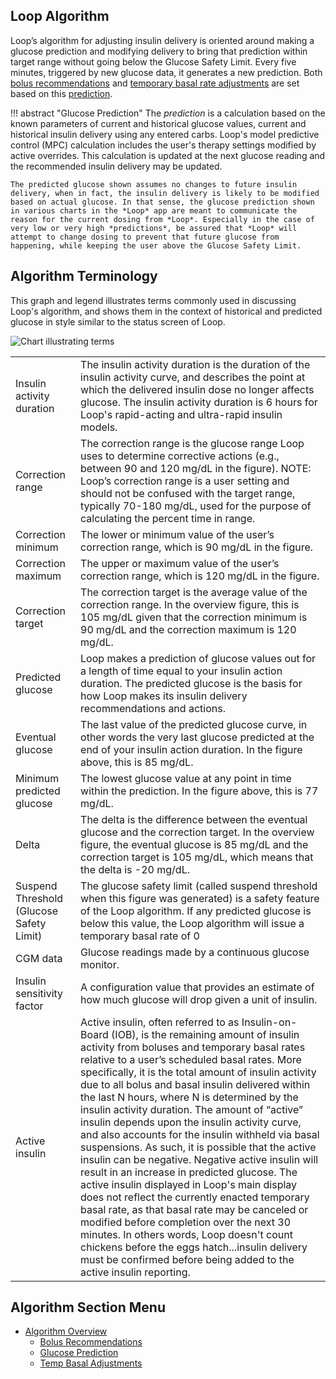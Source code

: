 ## Loop Algorithm

Loop’s algorithm for adjusting insulin delivery is oriented around making a glucose prediction and modifying delivery to bring that prediction within target range without going below the Glucose Safety Limit. Every five minutes, triggered by new glucose data, it generates a new prediction. Both [bolus recommendations](bolus.md) and [temporary basal rate adjustments](temp-basal.md) are set based on this [prediction](prediction.md).

!!! abstract "Glucose Prediction"
    The *prediction* is a calculation based on the known parameters of current and historical glucose values, current and historical insulin delivery using any entered carbs. Loop's model predictive control (MPC) calculation includes the user's therapy settings modified by active overrides. This calculation is updated at the next glucose reading and the recommended insulin delivery may be updated.

    The predicted glucose shown assumes no changes to future insulin delivery, when in fact, the insulin delivery is likely to be modified based on actual glucose. In that sense, the glucose prediction shown in various charts in the *Loop* app are meant to communicate the reason for the current dosing from *Loop*. Especially in the case of very low or very high *predictions*, be assured that *Loop* will attempt to change dosing to prevent that future glucose from happening, while keeping the user above the Glucose Safety Limit.

## Algorithm Terminology

This graph and legend illustrates terms commonly used in discussing Loop's algorithm,
and shows them in the context of historical and predicted glucose in style similar to the
status screen of Loop.

![Chart illustrating terms](img/terms_graph.png)

|  |  |
|---------|---------|
|Insulin activity duration|The insulin activity duration is the duration of the insulin activity curve, and describes the point at which the delivered insulin dose no longer affects glucose. The insulin activity duration is 6 hours for Loop's rapid-acting and ultra-rapid insulin models.|
|Correction range|The correction range is the glucose range Loop uses to determine corrective actions (e.g., between 90 and 120 mg/dL in the figure). NOTE: Loop’s correction range is a user setting and should not be confused with the target range, typically 70-180 mg/dL, used for the purpose of calculating the percent time in range.|
|Correction minimum|The lower or minimum value of the user’s correction range, which is 90 mg/dL in the figure.|
|Correction maximum|The upper or maximum value of the user’s correction range, which is 120 mg/dL in the figure.|
|Correction target|The correction target is the average value of the correction range. In the overview figure, this is 105 mg/dL given that the correction minimum is 90 mg/dL and the correction maximum is 120 mg/dL.|
|Predicted glucose|Loop makes a prediction of glucose values out for a length of time equal to your insulin action duration. The predicted glucose is the basis for how Loop makes its insulin delivery recommendations and actions.|
|Eventual glucose|The last value of the predicted glucose curve, in other words the very last glucose predicted at the end of your insulin action duration. In the figure above, this is 85 mg/dL.|
|Minimum predicted glucose|The lowest glucose value at any point in time within the prediction. In the figure above, this is 77 mg/dL.|
|Delta|The delta is the difference between the eventual glucose and the correction target. In the overview figure, the eventual glucose is 85 mg/dL and the correction target is 105 mg/dL, which means that the delta is  -20 mg/dL. |
|Suspend Threshold (Glucose Safety Limit)|The glucose safety limit (called suspend threshold when this figure was generated) is a safety feature of the Loop algorithm. If any predicted glucose is below this value, the Loop algorithm will issue a temporary basal rate of 0|
|CGM data|Glucose readings made by a continuous glucose monitor.|
|Insulin sensitivity factor|A configuration value that provides an estimate of how much glucose will drop given a unit of insulin.|
|Active insulin|Active insulin, often referred to as Insulin-on-Board (IOB), is the remaining amount of insulin activity from boluses and temporary basal rates relative to a user’s scheduled basal rates. More specifically, it is the total amount of insulin activity due to all bolus and basal insulin delivered within the last N hours, where N is determined by the insulin activity duration. The amount of “active” insulin depends upon the insulin activity curve, and also accounts for the insulin withheld via basal suspensions. As such, it is possible that the active insulin can be negative. Negative active insulin will result in an increase in predicted glucose. The active insulin displayed in Loop's main display does not reflect the currently enacted temporary basal rate, as that basal rate may be canceled or modified before completion over the next 30 minutes. In others words, Loop doesn't count chickens before the eggs hatch...insulin delivery must be confirmed before being added to the active insulin reporting.|

## Algorithm Section Menu

* [Algorithm Overview](overview.md)
    * [Bolus Recommendations](bolus.md)
    * [Glucose Prediction](prediction.md)
    * [Temp Basal Adjustments](temp-basal.md)
